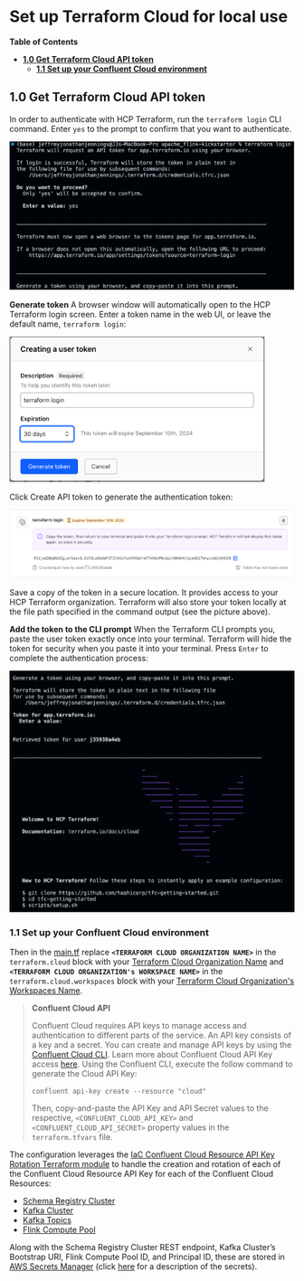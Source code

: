 # Set up Terraform Cloud for local use

**Table of Contents**

<!-- toc -->
+ [**1.0 Get Terraform Cloud API token**](#10-get-terraform-cloud-api-token)
    - [**1.1 Set up your Confluent Cloud environment**](#11-set-up-your-confluent-cloud-environment)
<!-- tocstop -->

## 1.0 Get Terraform Cloud API token
In order to authenticate with HCP Terraform, run the `terraform login` CLI command.  Enter `yes` to the prompt to confirm that you want to authenticate.

![terraform-cli-login](images/terraform-cli-login-screenshot.png)

**Generate token**
A browser window will automatically open to the HCP Terraform login screen.  Enter a token name in the web UI, or leave the default name, `terraform login`:

![terraform-cli-login-generate-token](images/terraform-cli-login-generate-token-screenshot.png)

Click Create API token to generate the authentication token:

![terraform-cli-login-generated-token](images/terraform-cli-login-generated-token-screenshot.png)

Save a copy of the token in a secure location.  It provides access to your HCP Terraform organization.  Terraform will also store your token locally at the file path specified in the command output (see the picture above).

**Add the token to the CLI prompt**
When the Terraform CLI prompts you, paste the user token exactly once into your terminal.  Terraform will hide the token for security when you paste it into your terminal.  Press `Enter` to complete the authentication process:

![terraform-cli-login-completed](images/terraform-cli-login-completed-screenshot.png)

### 1.1 Set up your Confluent Cloud environment
Then in the [main.tf](main.tf) replace **`<TERRAFORM CLOUD ORGANIZATION NAME>`** in the `terraform.cloud` block with your [Terraform Cloud Organization Name](https://developer.hashicorp.com/terraform/cloud-docs/users-teams-organizations/organizations) and **`<TERRAFORM CLOUD ORGANIZATION's WORKSPACE NAME>`** in the `terraform.cloud.workspaces` block with your [Terraform Cloud Organization's Workspaces Name](https://developer.hashicorp.com/terraform/cloud-docs/workspaces).

> **Confluent Cloud API**
>
> Confluent Cloud requires API keys to manage access and authentication to different parts of the service.  An API key consists of a key and a secret.  You can create and manage API keys by using the [Confluent Cloud CLI](https://docs.confluent.io/confluent-cli/current/overview.html).  Learn more about Confluent Cloud API Key access [here](https://docs.confluent.io/cloud/current/access-management/authenticate/api-keys/api-keys.html#ccloud-api-keys).
> Using the Confluent CLI, execute the follow command to generate the Cloud API Key:
> ```
> confluent api-key create --resource "cloud" 
> ```
>Then, copy-and-paste the API Key and API Secret values to the respective, `<CONFLUENT_CLOUD_API_KEY>` and `<CONFLUENT_CLOUD_API_SECRET>` property values in the `terraform.tfvars` file.

The configuration leverages the [IaC Confluent Cloud Resource API Key Rotation Terraform module](https://github.com/j3-signalroom/iac-confluent_cloud_resource_api_key_rotation-tf_module) to handle the creation and rotation of each of the Confluent Cloud Resource API Key for each of the Confluent Cloud Resources:
- [Schema Registry Cluster](https://registry.terraform.io/providers/confluentinc/confluent/latest/docs/resources/confluent_schema_registry_cluster)
- [Kafka Cluster](https://registry.terraform.io/providers/confluentinc/confluent/latest/docs/resources/confluent_kafka_cluster)
- [Kafka Topics](https://registry.terraform.io/providers/confluentinc/confluent/latest/docs/resources/confluent_kafka_topics)
- [Flink Compute Pool](https://registry.terraform.io/providers/confluentinc/confluent/latest/docs/resources/confluent_flink_compute_pool)

Along with the Schema Registry Cluster REST endpoint, Kafka Cluster’s Bootstrap URI, Flink Compute Pool ID, and Principal ID, these are stored in [AWS Secrets Manager](https://registry.terraform.io/providers/hashicorp/aws/latest/docs/resources/secretsmanager_secret) (click [here](aws-secrets.md) for a description of the secrets).